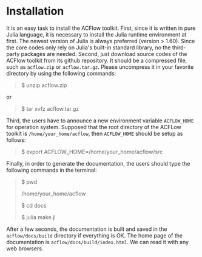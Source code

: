 # Installation

It is an easy task to install the ACFlow toolkit. First, since it is written in pure Julia language, it is necessary to install the Julia runtime environment at first. The newest version of Julia is always preferred (version $>$ 1.60). Since the core codes only rely on Julia's built-in standard library, no the third-party packages are needed. Second, just download source codes of the ACFlow toolkit from its github repository. It should be a compressed file, such as `acflow.zip` or `acflow.tar.gz`. Please uncompress it in your favorite directory by using the following commands:

>    $ unzip acflow.zip

or

>    $ tar xvfz acflow.tar.gz

Third, the users have to announce a new environment variable `ACFLOW_HOME` for operation system. Supposed that the root directory of the ACFLow toolkit is `/home/your_home/acflow`, then `ACFLOW_HOME` should be setup as follows:

>    $ export ACFLOW_HOME=/home/your_home/acflow/src

Finally, in order to generate the documentation, the users should type the following commands in the terminal:

>    $ pwd
>
>    /home/your_home/acflow
>
>    $ cd docs
>
>    $ julia make.jl

After a few seconds, the documentation is built and saved in the `acflow/docs/build` directory if everything is OK. The home page of the documentation is `acflow/docs/build/index.html`. We can read it with any web browsers.